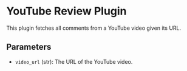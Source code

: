 # YouTube Review Plugin
This plugin fetches all comments from a YouTube video given its URL.

## Parameters
- `video_url` (str): The URL of the YouTube video.

